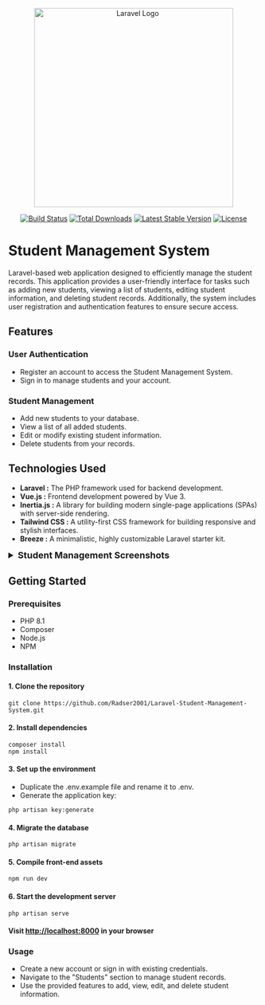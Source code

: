 <p align="center"><a href="https://laravel.com" target="_blank"><img src="https://raw.githubusercontent.com/laravel/art/master/logo-lockup/5%20SVG/2%20CMYK/1%20Full%20Color/laravel-logolockup-cmyk-red.svg" width="400" alt="Laravel Logo"></a></p>

<p align="center">
<a href="https://github.com/laravel/framework/actions"><img src="https://github.com/laravel/framework/workflows/tests/badge.svg" alt="Build Status"></a>
<a href="https://packagist.org/packages/laravel/framework"><img src="https://img.shields.io/packagist/dt/laravel/framework" alt="Total Downloads"></a>
<a href="https://packagist.org/packages/laravel/framework"><img src="https://img.shields.io/packagist/v/laravel/framework" alt="Latest Stable Version"></a>
<a href="https://packagist.org/packages/laravel/framework"><img src="https://img.shields.io/packagist/l/laravel/framework" alt="License"></a>
</p>

# Student Management System

Laravel-based web application designed to efficiently manage the student records. This application provides a user-friendly interface for tasks such as adding new students, viewing a list of students, editing student information, and deleting student records. Additionally, the system includes user registration and authentication features to ensure secure access.

## Features

### User Authentication

- Register an account to access the Student Management System.
- Sign in to manage students and your account.

### Student Management

- Add new students to your database.
- View a list of all added students.
- Edit or modify existing student information.
- Delete students from your records.

## Technologies Used

- **Laravel :** The PHP framework used for backend development.
- **Vue.js :** Frontend development powered by Vue 3.
- **Inertia.js :** A library for building modern single-page applications (SPAs) with server-side rendering.
- **Tailwind CSS :** A utility-first CSS framework for building responsive and stylish interfaces.
- **Breeze :** A minimalistic, highly customizable Laravel starter kit.

<details>
  <summary style="font-size: 18px; font-weight: bold;">Student Management Screenshots</summary>
  
### List of students

  ![List of students](Screenshots/students.png)

### Student Statistics

  ![Student Statistics](Screenshots/dashboard.png)

### Add New Student

  ![Add New Student](Screenshots/create.png)

### Update Student Details

  ![Update Student Details](Screenshots/update.png)

### User Profile

  ![User Profile](Screenshots/profile.png)

### Home Page

  ![Home Page](Screenshots/home.png)

### Login Page

  ![Login Page](Screenshots/login.png)

### Registration Page

  ![Registration Page](Screenshots/register.png)

### Forgot Password Page

  ![Forgot Password Page](Screenshots/forgotPassword.png)

</details>

## Getting Started

### Prerequisites

- PHP 8.1
- Composer
- Node.js
- NPM 

### Installation

#### 1. Clone the repository

```
git clone https://github.com/Radser2001/Laravel-Student-Management-System.git
```

#### 2. Install dependencies

```
composer install
npm install
```

#### 3. Set up the environment

- Duplicate the .env.example file and rename it to .env.
- Generate the application key:

```
php artisan key:generate
```

#### 4. Migrate the database

```
php artisan migrate
```

#### 5. Compile front-end assets

```
npm run dev
```

#### 6. Start the development server

```
php artisan serve
```

#### Visit <http://localhost:8000> in your browser

### Usage

- Create a new account or sign in with existing credentials.
- Navigate to the "Students" section to manage student records.
- Use the provided features to add, view, edit, and delete student information.

